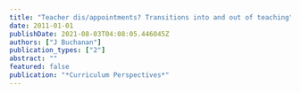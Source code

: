 ```yaml
---
title: "Teacher dis/appointments? Transitions into and out of teaching"
date: 2011-01-01
publishDate: 2021-08-03T04:08:05.446045Z
authors: ["J Buchanan"]
publication_types: ["2"]
abstract: ""
featured: false
publication: "*Curriculum Perspectives*"
---
```


